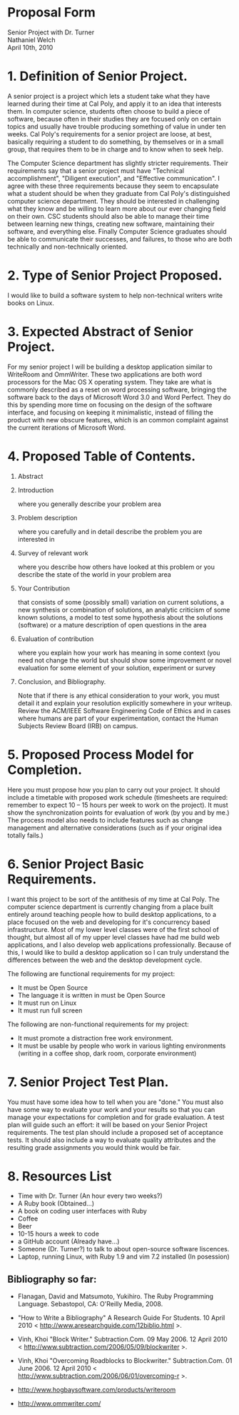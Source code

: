 # Proposal Form

Senior Project with Dr. Turner  
Nathaniel Welch  
April 10th, 2010  

# 1. Definition of Senior Project. 
 
A senior project is a project which lets a student take what they have learned
during their time at Cal Poly, and apply it to an idea that interests them. In
computer science, students often choose to build a piece of software, because
often in their studies they are focused only on certain topics and usually have
trouble producing something of value in under ten weeks. Cal Poly's
requirements for a senior project are loose, at best, basically requiring a
student to do something, by themselves or in a small group, that requires them
to be in charge and to know when to seek help.

The Computer Science department has slightly stricter requirements. Their
requirements say that a senior project must have "Technical accomplishment",
"Diligent execution", and "Effective communication". I agree with these three
requirements because they seem to encapsulate what a student should be when
they graduate from Cal Poly's distinguished computer science department. They
should be interested in challenging what they know and be willing to learn more
about our ever changing field on their own. CSC students should also be able to
manage their time between learning new things, creating new software,
maintaining their software, and everything else. Finally Computer Science
graduates should be able to communicate their successes, and failures, to those
who are both technically and non-technically oriented.

# 2. Type of Senior Project Proposed. 
 
I would like to build a software system to help non-technical writers write
books on Linux.

# 3. Expected Abstract of Senior Project. 

For my senior project I will be building a desktop application similar to
WriteRoom and OmmWriter. These two applications are both word processors for
the Mac OS X operating system. They take are what is commonly described as a
reset on word processing software, bringing the software back to the days of
Microsoft Word 3.0 and Word Perfect. They do this by spending more time on
focusing on the design of the software interface, and focusing on keeping it
minimalistic, instead of filling the product with new obscure features, which
is an common complaint against the current iterations of Microsoft Word.

# 4. Proposed Table of Contents.

 1. Abstract 
 2. Introduction 
 
      where you generally describe your problem area
 
 3. Problem description 
 
      where you carefully and in detail describe the problem you are interested in
 
 4. Survey of relevant work 
 
      where you describe how others have looked at this problem or you describe the state of the world in your problem area
 
 5. Your Contribution 
 
      that consists of some (possibly small) variation on current solutions, a new synthesis or combination of solutions, an analytic criticism of some known solutions, a model to test some hypothesis about the solutions (software) or a mature description of open questions in the area
 
 6. Evaluation of contribution 
 
      where you explain how your work has meaning in some context (you need not change the world but should show some improvement or novel evaluation for some element of your solution, experiment or survey
 
 7. Conclusion, and Bibliography. 
 
      Note that if there is any ethical consideration to your work, you must detail it and explain your resolution explicitly somewhere in your writeup. Review the ACM/IEEE Software Engineering Code of Ethics and in cases where humans are part of your experimentation, contact the Human Subjects Review Board (IRB) on campus.

# 5. Proposed Process Model for Completion.

Here you must propose how you plan to carry out your project. It should include a timetable with proposed work schedule (timesheets are required: remember to expect 10 – 15 hours per week to work on the project). It must show the synchronization points for evaluation of work (by you and by me.) The process model also needs to include features such as change management and alternative considerations (such as if your original idea totally fails.)

# 6. Senior Project Basic Requirements.

 I want this project to be sort of the antithesis of my time at Cal Poly. The
 computer science department is currently changing from a place built entirely
 around teaching people how to build desktop applications, to a place focused
 on the web and developing for it's concurrency based infrastructure. Most of
 my lower level classes were of the first school of thought, but almost all of
 my upper level classes have had me build web applications, and I also develop
 web applications professionally. Because of this, I would like to build a
 desktop application so I can truly understand the differences between the web
 and the desktop development cycle.

 The following are functional requirements for my project:

 * It must be Open Source
 * The language it is written in must be Open Source
 * It must run on Linux
 * It must run full screen

The following are non-functional requirements for my project:

 * It must promote a distraction free work environment.
 * It must be usable by people who work in various lighting environments (writing in a coffee shop, dark room, corporate environment)

# 7. Senior Project Test Plan.

You must have some idea how to tell when you are "done." You must also have some way to evaluate your work and your results so that you can manage your expectations for completion and for grade evaluation. A test plan will guide such an effort: it will be based on your Senior Project requirements. The test plan should include a proposed set of acceptance tests. It should also include a way to evaluate quality attributes and the resulting grade assignments you would think would be fair.

# 8. Resources List

 * Time with Dr. Turner (An hour every two weeks?)
 * A Ruby book (Obtained...)
 * A book on coding user interfaces with Ruby
 * Coffee
 * Beer
 * 10-15 hours a week to code
 * a GitHub account (Already have...)
 * Someone (Dr. Turner?) to talk to about open-source software liscences.
 * Laptop, running Linux, with Ruby 1.9 and vim 7.2 installed (In posession)

## Bibliography so far:

 * Flanagan, David and Matsumoto, Yukihiro. The Ruby Programming Language. Sebastopol, CA: O'Reilly Media, 2008.
 * "How to Write a Bibliography" A Research Guide For Students. 10 April 2010 < http://www.aresearchguide.com/12biblio.html >.
 * Vinh, Khoi "Block Writer." Subtraction.Com. 09 May 2006. 12 April 2010 < http://www.subtraction.com/2006/05/09/blockwriter >.
 * Vinh, Khoi "Overcoming Roadblocks to Blockwriter." Subtraction.Com. 01 June 2006. 12 April 2010 < http://www.subtraction.com/2006/06/01/overcoming-r >.

 * http://www.hogbaysoftware.com/products/writeroom
 * http://www.ommwriter.com/

